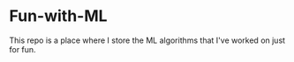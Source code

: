 # Fun-with-ML
This repo is a place where I store the ML algorithms that I've worked on just for fun.
